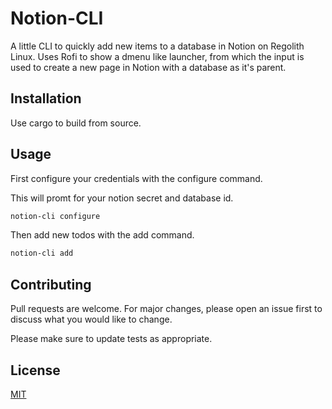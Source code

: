 # Notion-CLI

A little CLI to quickly add new items to a database in Notion on Regolith Linux. Uses Rofi to show a dmenu like launcher, from which the input is used to create a new page in Notion with a database as it's parent.

## Installation

Use cargo to build from source.

## Usage

First configure your credentials with the configure command.

This will promt for your notion secret and database id.

```bash
notion-cli configure
```

Then add new todos with the add command.

```bash
notion-cli add
```

## Contributing
Pull requests are welcome. For major changes, please open an issue first to discuss what you would like to change.

Please make sure to update tests as appropriate.

## License
[MIT](https://choosealicense.com/licenses/mit/)